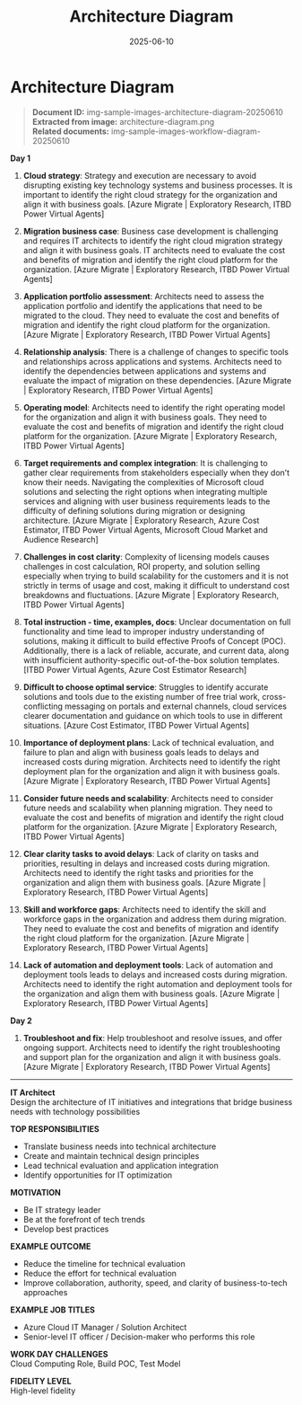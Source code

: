 ﻿---
document_id: "img-sample-images-architecture-diagram-20250610"
title: "Architecture Diagram"
date: "2025-06-10"
created_at: "2025-06-10T17:01:29Z"
type: "image_extraction"
source_image: "architecture-diagram.png"
extraction_method: "azure_ai_foundry"
related_documents:
  - "img-sample-images-workflow-diagram-20250610"
---

# Architecture Diagram

> **Document ID:** img-sample-images-architecture-diagram-20250610  
> **Extracted from image:** architecture-diagram.png  
> **Related documents:** img-sample-images-workflow-diagram-20250610  

**Day 1**  
1. **Cloud strategy**: Strategy and execution are necessary to avoid disrupting existing key technology systems and business processes. It is important to identify the right cloud strategy for the organization and align it with business goals. [Azure Migrate | Exploratory Research, ITBD Power Virtual Agents]  

2. **Migration business case**: Business case development is challenging and requires IT architects to identify the right cloud migration strategy and align it with business goals. IT architects need to evaluate the cost and benefits of migration and identify the right cloud platform for the organization. [Azure Migrate | Exploratory Research, ITBD Power Virtual Agents]  

3. **Application portfolio assessment**: Architects need to assess the application portfolio and identify the applications that need to be migrated to the cloud. They need to evaluate the cost and benefits of migration and identify the right cloud platform for the organization. [Azure Migrate | Exploratory Research, ITBD Power Virtual Agents]  

4. **Relationship analysis**: There is a challenge of changes to specific tools and relationships across applications and systems. Architects need to identify the dependencies between applications and systems and evaluate the impact of migration on these dependencies. [Azure Migrate | Exploratory Research, ITBD Power Virtual Agents]  

5. **Operating model**: Architects need to identify the right operating model for the organization and align it with business goals. They need to evaluate the cost and benefits of migration and identify the right cloud platform for the organization. [Azure Migrate | Exploratory Research, ITBD Power Virtual Agents]  

6. **Target requirements and complex integration**: It is challenging to gather clear requirements from stakeholders especially when they don’t know their needs. Navigating the complexities of Microsoft cloud solutions and selecting the right options when integrating multiple services and aligning with user business requirements leads to the difficulty of defining solutions during migration or designing architecture. [Azure Migrate | Exploratory Research, Azure Cost Estimator, ITBD Power Virtual Agents, Microsoft Cloud Market and Audience Research]  

7. **Challenges in cost clarity**: Complexity of licensing models causes challenges in cost calculation, ROI property, and solution selling especially when trying to build scalability for the customers and it is not strictly in terms of usage and cost, making it difficult to understand cost breakdowns and fluctuations. [Azure Migrate | Exploratory Research, ITBD Power Virtual Agents]  

8. **Total instruction - time, examples, docs**: Unclear documentation on full functionality and time lead to improper industry understanding of solutions, making it difficult to build effective Proofs of Concept (POC). Additionally, there is a lack of reliable, accurate, and current data, along with insufficient authority-specific out-of-the-box solution templates. [ITBD Power Virtual Agents, Azure Cost Estimator Research]  

9. **Difficult to choose optimal service**: Struggles to identify accurate solutions and tools due to the existing number of free trial work, cross-conflicting messaging on portals and external channels, cloud services clearer documentation and guidance on which tools to use in different situations. [Azure Cost Estimator, ITBD Power Virtual Agents]  

10. **Importance of deployment plans**: Lack of technical evaluation, and failure to plan and align with business goals leads to delays and increased costs during migration. Architects need to identify the right deployment plan for the organization and align it with business goals. [Azure Migrate | Exploratory Research, ITBD Power Virtual Agents]  

11. **Consider future needs and scalability**: Architects need to consider future needs and scalability when planning migration. They need to evaluate the cost and benefits of migration and identify the right cloud platform for the organization. [Azure Migrate | Exploratory Research, ITBD Power Virtual Agents]  

12. **Clear clarity tasks to avoid delays**: Lack of clarity on tasks and priorities, resulting in delays and increased costs during migration. Architects need to identify the right tasks and priorities for the organization and align them with business goals. [Azure Migrate | Exploratory Research, ITBD Power Virtual Agents]  

13. **Skill and workforce gaps**: Architects need to identify the skill and workforce gaps in the organization and address them during migration. They need to evaluate the cost and benefits of migration and identify the right cloud platform for the organization. [Azure Migrate | Exploratory Research, ITBD Power Virtual Agents]  

14. **Lack of automation and deployment tools**: Lack of automation and deployment tools leads to delays and increased costs during migration. Architects need to identify the right automation and deployment tools for the organization and align them with business goals. [Azure Migrate | Exploratory Research, ITBD Power Virtual Agents]  

**Day 2**  
1. **Troubleshoot and fix**: Help troubleshoot and resolve issues, and offer ongoing support. Architects need to identify the right troubleshooting and support plan for the organization and align it with business goals. [Azure Migrate | Exploratory Research, ITBD Power Virtual Agents]  

---

**IT Architect**  
Design the architecture of IT initiatives and integrations that bridge business needs with technology possibilities  

**TOP RESPONSIBILITIES**  
- Translate business needs into technical architecture  
- Create and maintain technical design principles  
- Lead technical evaluation and application integration  
- Identify opportunities for IT optimization  

**MOTIVATION**  
- Be IT strategy leader  
- Be at the forefront of tech trends  
- Develop best practices  

**EXAMPLE OUTCOME**  
- Reduce the timeline for technical evaluation  
- Reduce the effort for technical evaluation  
- Improve collaboration, authority, speed, and clarity of business-to-tech approaches  

**EXAMPLE JOB TITLES**  
- Azure Cloud IT Manager / Solution Architect  
- Senior-level IT officer / Decision-maker who performs this role  

**WORK DAY CHALLENGES**  
Cloud Computing Role, Build POC, Test Model  

**FIDELITY LEVEL**  
High-level fidelity
